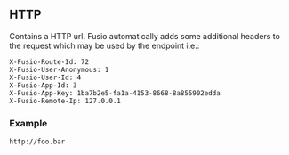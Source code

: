
## HTTP

Contains a HTTP url. Fusio automatically adds some additional headers to the 
request which may be used by the endpoint i.e.:

```http
X-Fusio-Route-Id: 72
X-Fusio-User-Anonymous: 1
X-Fusio-User-Id: 4
X-Fusio-App-Id: 3
X-Fusio-App-Key: 1ba7b2e5-fa1a-4153-8668-8a855902edda
X-Fusio-Remote-Ip: 127.0.0.1
```

### Example

```
http://foo.bar
```
